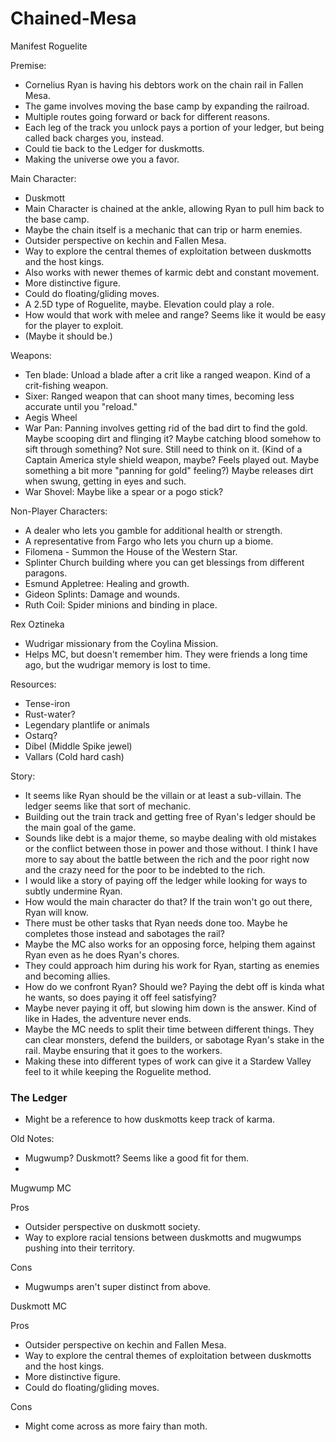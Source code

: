 # Chained-Mesa
Manifest Roguelite


Premise:

- Cornelius Ryan is having his debtors work on the chain rail in Fallen Mesa.
- The game involves moving the base camp by expanding the railroad.
- Multiple routes going forward or back for different reasons.
- Each leg of the track you unlock pays a portion of your ledger, but being called back charges you, instead.
- Could tie back to the Ledger for duskmotts.
- Making the universe owe you a favor.

Main Character:

- Duskmott
- Main Character is chained at the ankle, allowing Ryan to pull him back to the base camp.
- Maybe the chain itself is a mechanic that can trip or harm enemies.
- Outsider perspective on kechin and Fallen Mesa.
- Way to explore the central themes of exploitation between duskmotts and the host kings.
- Also works with newer themes of karmic debt and constant movement.
- More distinctive figure.
- Could do floating/gliding moves.
- A 2.5D type of Roguelite, maybe. Elevation could play a role.
- How would that work with melee and range? Seems like it would be easy for the player to exploit.
- (Maybe it should be.)




Weapons:

- Ten blade: Unload a blade after a crit like a ranged weapon. Kind of a crit-fishing weapon.
- Sixer: Ranged weapon that can shoot many times, becoming less accurate until you "reload."
- Aegis Wheel
- War Pan: Panning involves getting rid of the bad dirt to find the gold. Maybe scooping dirt and flinging it? Maybe catching blood somehow to sift through something? Not sure. Still need to think on it. (Kind of a Captain America style shield weapon, maybe? Feels played out. Maybe something a bit more "panning for gold" feeling?) Maybe releases dirt when swung, getting in eyes and such.
- War Shovel: Maybe like a spear or a pogo stick?


Non-Player Characters:

- A dealer who lets you gamble for additional health or strength.
- A representative from Fargo who lets you churn up a biome.
- Filomena - Summon the House of the Western Star.
- Splinter Church building where you can get blessings from different paragons.
- Esmund Appletree: Healing and growth.
- Gideon Splints: Damage and wounds.
- Ruth Coil: Spider minions and binding in place.

Rex Oztineka
- Wudrigar missionary from the Coylina Mission.
- Helps MC, but doesn't remember him. They were friends a long time ago, but the wudrigar memory is lost to time.

Resources:

- Tense-iron
- Rust-water?
- Legendary plantlife or animals
- Ostarq?
- Dibel (Middle Spike jewel)
- Vallars (Cold hard cash)


Story:

- It seems like Ryan should be the villain or at least a sub-villain. The ledger seems like that sort of mechanic.
- Building out the train track and getting free of Ryan's ledger should be the main goal of the game.
- Sounds like debt is a major theme, so maybe dealing with old mistakes or the conflict between those in power and those without. I think I have more to say about the battle between the rich and the poor right now and the crazy need for the poor to be indebted to the rich.
- I would like a story of paying off the ledger while looking for ways to subtly undermine Ryan.
- How would the main character do that? If the train won't go out there, Ryan will know.
- There must be other tasks that Ryan needs done too. Maybe he completes those instead and sabotages the rail?
- Maybe the MC also works for an opposing force, helping them against Ryan even as he does Ryan's chores.
- They could approach him during his work for Ryan, starting as enemies and becoming allies.
- How do we confront Ryan? Should we? Paying the debt off is kinda what he wants, so does paying it off feel satisfying?
- Maybe never paying it off, but slowing him down is the answer. Kind of like in Hades, the adventure never ends.
- Maybe the MC needs to split their time between different things. They can clear monsters, defend the builders, or sabotage Ryan's stake in the rail. Maybe ensuring that it goes to the workers.
- Making these into different types of work can give it a Stardew Valley feel to it while keeping the Roguelite method.

### The Ledger
- Might be a reference to how duskmotts keep track of karma.


Old Notes:
- Mugwump? Duskmott? Seems like a good fit for them.
- 
Mugwump MC

Pros
- Outsider perspective on duskmott society.
- Way to explore racial tensions between duskmotts and mugwumps pushing into their territory.

Cons
- Mugwumps aren't super distinct from above.

Duskmott MC

Pros
- Outsider perspective on kechin and Fallen Mesa.
- Way to explore the central themes of exploitation between duskmotts and the host kings.
- More distinctive figure.
- Could do floating/gliding moves.

Cons
- Might come across as more fairy than moth.

